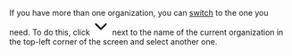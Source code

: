 If you have more than one organization, you can [switch](../../organization/operations/manage-organizations.md#switch-to-another-org) to the one you need. To do this, click ![chevron-down](../../_assets/console-icons/chevron-down.svg) next to the name of the current organization in the top-left corner of the screen and select another one.